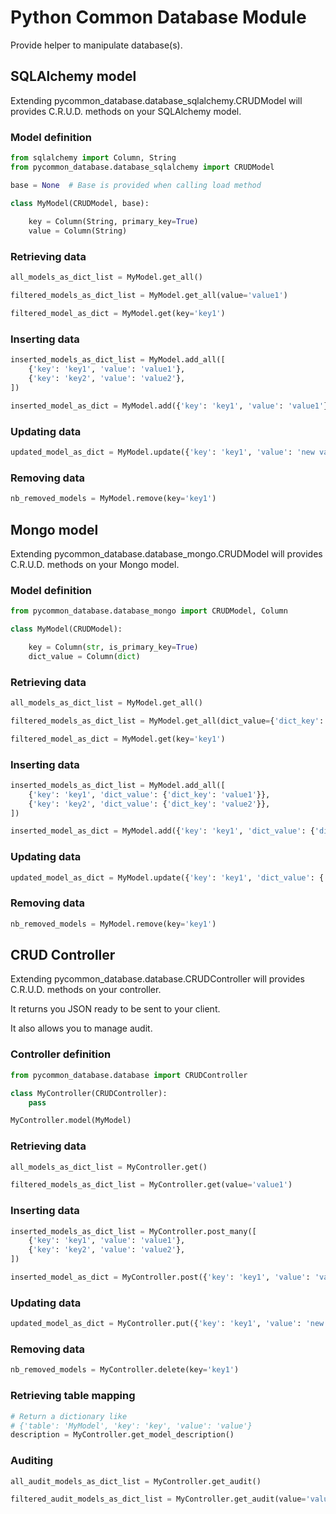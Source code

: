 # Python Common Database Module #

Provide helper to manipulate database(s).

## SQLAlchemy model ##

Extending pycommon_database.database_sqlalchemy.CRUDModel will provides C.R.U.D. methods on your SQLAlchemy model.

### Model definition ###

```python
from sqlalchemy import Column, String
from pycommon_database.database_sqlalchemy import CRUDModel

base = None  # Base is provided when calling load method

class MyModel(CRUDModel, base):
    
    key = Column(String, primary_key=True)
    value = Column(String)
```

### Retrieving data ###

```python
all_models_as_dict_list = MyModel.get_all()

filtered_models_as_dict_list = MyModel.get_all(value='value1')

filtered_model_as_dict = MyModel.get(key='key1')
```

### Inserting data ###

```python
inserted_models_as_dict_list = MyModel.add_all([
    {'key': 'key1', 'value': 'value1'},
    {'key': 'key2', 'value': 'value2'},
])

inserted_model_as_dict = MyModel.add({'key': 'key1', 'value': 'value1'})
```

### Updating data ###

```python
updated_model_as_dict = MyModel.update({'key': 'key1', 'value': 'new value'})
```

### Removing data ###

```python
nb_removed_models = MyModel.remove(key='key1')
```

## Mongo model ##

Extending pycommon_database.database_mongo.CRUDModel will provides C.R.U.D. methods on your Mongo model.

### Model definition ###

```python
from pycommon_database.database_mongo import CRUDModel, Column

class MyModel(CRUDModel):

    key = Column(str, is_primary_key=True)
    dict_value = Column(dict)
```

### Retrieving data ###

```python
all_models_as_dict_list = MyModel.get_all()

filtered_models_as_dict_list = MyModel.get_all(dict_value={'dict_key': 'value1'})

filtered_model_as_dict = MyModel.get(key='key1')
```

### Inserting data ###

```python
inserted_models_as_dict_list = MyModel.add_all([
    {'key': 'key1', 'dict_value': {'dict_key': 'value1'}},
    {'key': 'key2', 'dict_value': {'dict_key': 'value2'}},
])

inserted_model_as_dict = MyModel.add({'key': 'key1', 'dict_value': {'dict_key': value1'}})
```

### Updating data ###

```python
updated_model_as_dict = MyModel.update({'key': 'key1', 'dict_value': {'dict_key': 'new value'}})
```

### Removing data ###

```python
nb_removed_models = MyModel.remove(key='key1')
```

## CRUD Controller ##

Extending pycommon_database.database.CRUDController will provides C.R.U.D. methods on your controller.

It returns you JSON ready to be sent to your client.

It also allows you to manage audit.

### Controller definition ###

```python
from pycommon_database.database import CRUDController

class MyController(CRUDController):
    pass

MyController.model(MyModel)
```

### Retrieving data ###

```python
all_models_as_dict_list = MyController.get()

filtered_models_as_dict_list = MyController.get(value='value1')
```

### Inserting data ###

```python
inserted_models_as_dict_list = MyController.post_many([
    {'key': 'key1', 'value': 'value1'},
    {'key': 'key2', 'value': 'value2'},
])

inserted_model_as_dict = MyController.post({'key': 'key1', 'value': 'value1'})
```

### Updating data ###

```python
updated_model_as_dict = MyController.put({'key': 'key1', 'value': 'new value'})
```

### Removing data ###

```python
nb_removed_models = MyController.delete(key='key1')
```

### Retrieving table mapping ###

```python
# Return a dictionary like
# {'table': 'MyModel', 'key': 'key', 'value': 'value'}
description = MyController.get_model_description()
```

### Auditing ###

```python
all_audit_models_as_dict_list = MyController.get_audit()

filtered_audit_models_as_dict_list = MyController.get_audit(value='value1')
```

